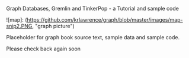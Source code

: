 Graph Databases, Gremlin and TinkerPop - a Tutorial and sample code


![map]: (https://github.com/krlawrence/graph/blob/master/images/map-snip2.PNG, "graph picture")

Placeholder for graph book source text, sample data and sample code.

Please check back again soon
